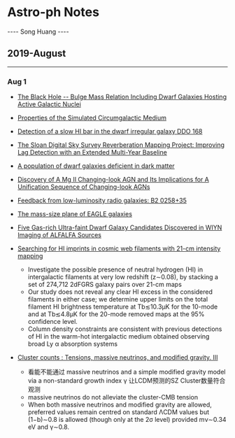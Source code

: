 # Astro-ph Notes

---- Song Huang ----

## 2019-August

----

### Aug 1

* [The Black Hole -- Bulge Mass Relation Including Dwarf Galaxies Hosting Active Galactic Nuclei](https://arxiv.org/abs/1907.00020)

* [Properties of the Simulated Circumgalactic Medium](https://arxiv.org/abs/1907.00021)

* [Detection of a slow HI bar in the dwarf irregular galaxy DDO 168](https://arxiv.org/abs/1907.00023)

* [The Sloan Digital Sky Survey Reverberation Mapping Project: Improving Lag Detection with an Extended Multi-Year Baseline](https://arxiv.org/abs/1907.00027)

* [A population of dwarf galaxies deficient in dark matter](https://arxiv.org/abs/1907.00046)

* [Discovery of A Mg II Changing-look AGN and Its Implications for A Unification Sequence of Changing-look AGNs](https://arxiv.org/abs/1907.00072)

* [Feedback from low-luminosity radio galaxies: B2 0258+35](https://arxiv.org/abs/1907.00374)

* [The mass-size plane of EAGLE galaxies](https://arxiv.org/abs/1907.00416)

* [Five Gas-rich Ultra-faint Dwarf Galaxy Candidates Discovered in WIYN Imaging of ALFALFA Sources](https://arxiv.org/abs/1907.00438)

* [Searching for HI imprints in cosmic web filaments with 21-cm intensity mapping](https://arxiv.org/abs/1907.00028)
  * Investigate the possible presence of neutral hydrogen (HI) in intergalactic filaments at very low redshift (z∼0.08), by stacking a set of 274,712 2dFGRS galaxy pairs over 21-cm maps 
  * Our study does not reveal any clear HI excess in the considered filaments in either case; we determine upper limits on the total filament HI brightness temperature at Tb≲10.3μK for the 10-mode and at Tb≲4.8μK for the 20-mode removed maps at the 95% confidence level. 
  * Column density constraints are consistent with previous detections of HI in the warm-hot intergalactic medium obtained observing broad Ly α absorption systems

* [Cluster counts : Tensions, massive neutrinos, and modified gravity. III](https://arxiv.org/abs/1907.00163)
  * 看能不能通过 massive neutrinos and a simple modified gravity model via a non-standard growth index γ 让LCDM预测的SZ Cluster数量符合观测
  * massive neutrinos do not alleviate the cluster-CMB tension
  * When both massive neutrinos and modified gravity are allowed, preferred values remain centred on standard ΛCDM values but (1−b)∼0.8 is allowed (though only at the 2σ level) provided mν∼0.34 eV and γ∼0.8.